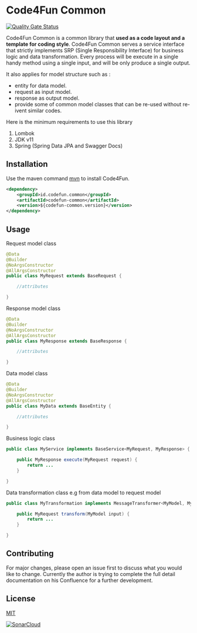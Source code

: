 # Code4Fun Common

[![Quality Gate Status](https://sonarcloud.io/api/project_badges/measure?project=adinandradrs_codefun-common&metric=alert_status)](https://sonarcloud.io/summary/new_code?id=adinandradrs_codefun-common)

Code4Fun Common is a common library that **used as a code layout and a template for coding style**. Code4Fun Common serves a service interface that strictly implements SRP (Single Responsibility Interface) for business logic and data transformation. Every process will be execute in a single handy method using a single input, and will be only produce a single output. 

It also applies for model structure such as : 
* entity for data model.
* request as input model.
* response as output model.  
* provide some of common model classes that can be re-used without re-ivent similar codes. 

Here is the minimum requirements to use this library
1. Lombok
1. JDK v11
1. Spring (Spring Data JPA and Swagger Docs) 

## Installation

Use the maven command [mvn](https://maven.org/) to install Code4Fun.

```xml
<dependency>
    <groupId>id.codefun.common</groupId>
    <artifactId>codefun-common</artifactId>
    <version>${codefun-common.version}</version>
</dependency>
```

## Usage

Request model class
```java
@Data
@Builder
@NoArgsConstructor
@AllArgsConstructor
public class MyRequest extends BaseRequest {

    //attributes

}
```

Response model class
```java
@Data
@Builder
@NoArgsConstructor
@AllArgsConstructor
public class MyResponse extends BaseResponse {

    //attributes

}
```

Data model class
```java
@Data
@Builder
@NoArgsConstructor
@AllArgsConstructor
public class MyData extends BaseEntity {

    //attributes

}
```

Business logic class
```java
public class MyService implements BaseService<MyRequest, MyResponse> {

    public MyResponse execute(MyRequest request) {
        return ...
    }

}
```

Data transformation class e.g from data model to request model
```java
public class MyTransformation implements MessageTransformer<MyModel, MyRequest> {

    public MyRequest transform(MyModel input) {
        return ...
    }

}
```

## Contributing
For major changes, please open an issue first to discuss what you would like to change. Currently the author is trying to complete the full detail documentation on his Confluence for a further development.

## License
[MIT](https://choosealicense.com/licenses/mit/)

[![SonarCloud](https://sonarcloud.io/images/project_badges/sonarcloud-white.svg)](https://sonarcloud.io/summary/new_code?id=adinandradrs_codefun-common)